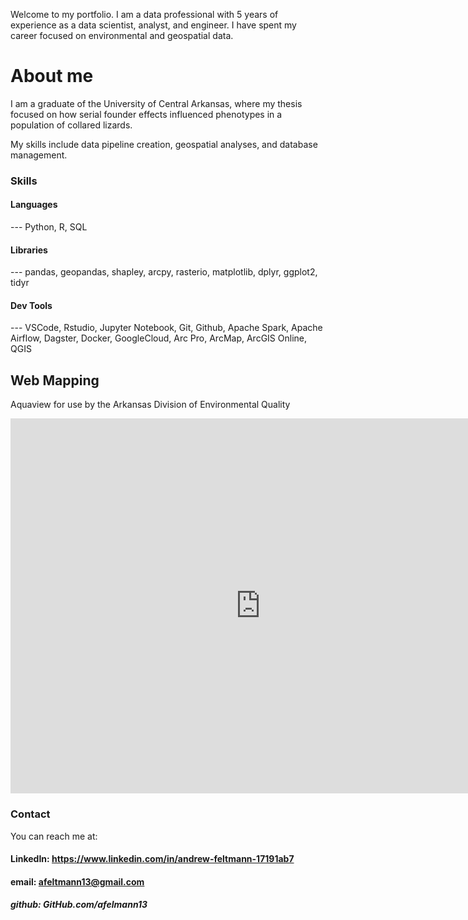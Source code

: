 
Welcome to my portfolio. I am a data professional with 5 years of experience as a data scientist, analyst, and engineer. I have spent my career focused on environmental and geospatial data. 

# About me
I am a graduate of the University of Central Arkansas, where my thesis focused on how serial founder effects influenced phenotypes in a population of collared lizards. 

My skills include data pipeline creation, geospatial analyses, and database management.

### Skills
#### Languages

--- Python, R, SQL


#### Libraries

--- pandas, geopandas, shapley, arcpy, rasterio, matplotlib, dplyr, ggplot2, tidyr


#### Dev Tools

--- VSCode, Rstudio, Jupyter Notebook, Git, Github, Apache Spark, Apache Airflow, Dagster, Docker, GoogleCloud, Arc Pro, ArcMap, ArcGIS Online, QGIS

## Web Mapping 

Aquaview for use by the Arkansas Division of Environmental Quality

<iframe width="800" height="600" frameborder="0" allowfullscreen src="https://arcg.is/1ifjr4"></iframe>


### Contact
You can reach me at:
#### LinkedIn: https://www.linkedin.com/in/andrew-feltmann-17191ab7

#### email: afeltmann13@gmail.com

##### github: GitHub.com/afelmann13
